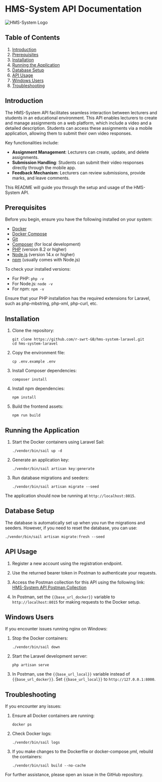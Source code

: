# HMS-System API Documentation

![HMS-System Logo](https://health-sciences.nwu.ac.za/sites/health-sciences.nwu.ac.za/files/styles/max_1300x1300/public/files/image/1.png?itok=LnMA_Ypy)

## Table of Contents
1. [Introduction](#introduction)
2. [Prerequisites](#prerequisites)
3. [Installation](#installation)
4. [Running the Application](#running-the-application)
5. [Database Setup](#database-setup)
6. [API Usage](#api-usage)
7. [Windows Users](#windows-users)
8. [Troubleshooting](#troubleshooting)

## Introduction

The HMS-System API facilitates seamless interaction between lecturers and students in an educational environment. This API enables lecturers to create and manage assignments on a web platform, which include a video and a detailed description. Students can access these assignments via a mobile application, allowing them to submit their own video responses.

Key functionalities include:
- **Assignment Management**: Lecturers can create, update, and delete assignments.
- **Submission Handling**: Students can submit their video responses directly through the mobile app.
- **Feedback Mechanism**: Lecturers can review submissions, provide marks, and leave comments.

This README will guide you through the setup and usage of the HMS-System API.

## Prerequisites

Before you begin, ensure you have the following installed on your system:
- [Docker](https://www.docker.com/get-started)
- [Docker Compose](https://docs.docker.com/compose/install/)
- [Git](https://git-scm.com/downloads)
- [Composer](https://getcomposer.org/download/) (for local development)
- [PHP](https://www.php.net/downloads.php) (version 8.2 or higher)
- [Node.js](https://nodejs.org/en/download/) (version 14.x or higher)
- [npm](https://www.npmjs.com/get-npm) (usually comes with Node.js)

To check your installed versions:
- For PHP: `php -v`
- For Node.js: `node -v`
- For npm: `npm -v`

Ensure that your PHP installation has the required extensions for Laravel, such as php-mbstring, php-xml, php-curl, etc.

## Installation

1. Clone the repository:
   ```
   git clone https://github.com/r-swrt-GB/hms-system-laravel.git
   cd hms-system-laravel
   ```

2. Copy the environment file:
   ```
   cp .env.example .env
   ```

3. Install Composer dependencies:
   ```
   composer install
   ```

4. Install npm dependencies:
   ```
   npm install
   ```

5. Build the frontend assets:
   ```
   npm run build
   ```

## Running the Application

1. Start the Docker containers using Laravel Sail:
   ```
   ./vendor/bin/sail up -d
   ```

2. Generate an application key:
   ```
   ./vendor/bin/sail artisan key:generate
   ```

3. Run database migrations and seeders:
   ```
   ./vendor/bin/sail artisan migrate --seed
   ```

The application should now be running at `http://localhost:8015`.

## Database Setup

The database is automatically set up when you run the migrations and seeders. However, if you need to reset the database, you can use:

```
./vendor/bin/sail artisan migrate:fresh --seed
```

## API Usage

1. Register a new account using the registration endpoint.

2. Use the returned bearer token in Postman to authenticate your requests.

3. Access the Postman collection for this API using the following link:
   [HMS-System API Postman Collection](https://hms-system-team.postman.co/workspace/HMS-System-API-V1~a009c4f3-28d1-4824-a5d0-21653cd45f0b/collection/38045529-%20a28a93f5-1b5d-41e0-9768-a193cec78d3f?action=share&creator=38045529)

4. In Postman, set the `{{base_url_docker}}` variable to `http://localhost:8015` for making requests to the Docker setup.

## Windows Users

If you encounter issues running nginx on Windows:

1. Stop the Docker containers:
   ```
   ./vendor/bin/sail down
   ```

2. Start the Laravel development server:
   ```
   php artisan serve
   ```

3. In Postman, use the `{{base_url_local}}` variable instead of `{{base_url_docker}}`. Set `{{base_url_local}}` to `http://127.0.0.1:8000`.

## Troubleshooting

If you encounter any issues:

1. Ensure all Docker containers are running:
   ```
   docker ps
   ```

2. Check Docker logs:
   ```
   ./vendor/bin/sail logs
   ```

3. If you make changes to the Dockerfile or docker-compose.yml, rebuild the containers:
   ```
   ./vendor/bin/sail build --no-cache
   ```

For further assistance, please open an issue in the GitHub repository.
